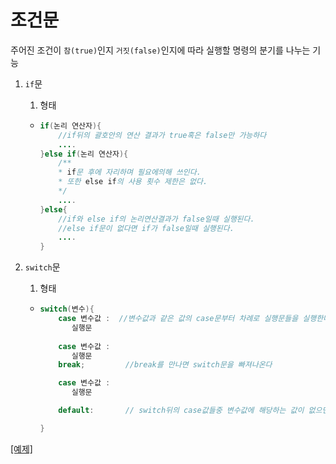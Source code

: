 # 조건문
주어진 조건이 `참(true)`인지 `거짓(false)`인지에 따라 실행할 명령의 분기를 나누는 기능

1. `if`문
   1. 형태
   - ```java
     if(논리 연산자){   
         //if뒤의 괄호안의 연산 결과가 true혹은 false만 가능하다
         ....
     }else if(논리 연산자){
         /**
         * if문 후에 자리하며 필요에의해 쓰인다.
         * 또한 else if의 사용 횟수 제한은 없다.
         */
         ....
     }else{
         //if와 else if의 논리연산결과가 false일때 실행된다.
         //else if문이 없다면 if가 false일때 실행된다.
         ....
     }
     ```

2. `switch`문
   1. 형태
   - ```java
     switch(변수){
         case 변수값 :  //변수값과 같은 값의 case문부터 차례로 실행문들을 실행한다.아래에 있는 케이스문들도 실행한다.
            실행문
            
         case 변수값 :
            실행문
         break;         //break를 만나면 switch문을 빠져나온다

         case 변수값 :
            실행문

         default:       // switch뒤의 case값들중 변수값에 해당하는 값이 없으면 default부터 실행한다. (선택)

     }
     ```

[[예제]](../../code/class02/chapter02/Operator_03.java)